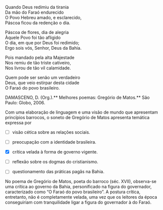 

Quando Deus redimiu da tirania\
Da mão do Faraó endurecido\
O Povo Hebreu amado, e esclarecido,\
Páscoa ficou da redenção o dia.

Páscoa de flores, dia de alegria\
Àquele Povo foi tão afligido\
O dia, em que por Deus foi redimido;\
Ergo sois vós, Senhor, Deus da Bahia.

Pois mandado pela alta Majestade\
Nos remiu de tão triste cativeiro,\
Nos livrou de tão vil calamidade.

Quem pode ser senão um verdadeiro\
Deus, que veio estirpar desta cidade\
O Faraó do povo brasileiro.

DAMASCENO, D. (Org.).** Melhores poemas: Gregório de Matos.** São Paulo: Globo, 2006.

Com uma elaboração de linguagem e uma visão de mundo que apresentam princípios barrocos, o soneto de Gregório de Matos apresenta temática expressa por



- [ ] visão cética sobre as relações sociais.
- [ ] preocupação com a identidade brasileira.
- [x] crítica velada à forma de governo vigente.
- [ ] reflexão sobre os dogmas do cristianismo.
- [ ] questionamento das práticas pagãs na Bahia.


No poema de Gregório de Matos, poeta do barroco (séc. XVII), observa-se uma crítica ao governo da Bahia, personificado na figura do governador, caracterizado como “O Faraó do povo brasileiro”. A postura crítica, entretanto, não é completamente velada, uma vez que os leitores da época conseguiriam com tranquilidade ligar a figura do governador à do Faraó.

        